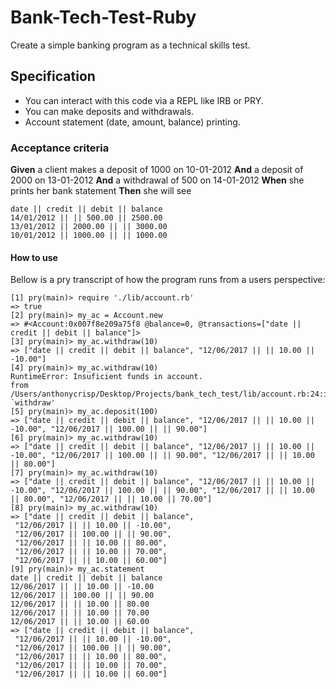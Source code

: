 # Bank-Tech-Test-Ruby

Create a simple banking program as a technical skills test. 

## Specification

* You can interact with this code via a REPL like IRB or PRY.
* You can make deposits and withdrawals.
* Account statement (date, amount, balance) printing.

### Acceptance criteria

**Given** a client makes a deposit of 1000 on 10-01-2012
**And** a deposit of 2000 on 13-01-2012
**And** a withdrawal of 500 on 14-01-2012
**When** she prints her bank statement
**Then** she will see

```
date || credit || debit || balance
14/01/2012 || || 500.00 || 2500.00
13/01/2012 || 2000.00 || || 3000.00
10/01/2012 || 1000.00 || || 1000.00
```

#### How to use

Bellow is a pry transcript of how the program runs from a users perspective:

```
[1] pry(main)> require './lib/account.rb'
=> true
[2] pry(main)> my_ac = Account.new
=> #<Account:0x007f8e209a75f8 @balance=0, @transactions=["date || credit || debit || balance"]>
[3] pry(main)> my_ac.withdraw(10)
=> ["date || credit || debit || balance", "12/06/2017 || || 10.00 || -10.00"]
[4] pry(main)> my_ac.withdraw(10)
RuntimeError: Insuficient funds in account.
from /Users/anthonycrisp/Desktop/Projects/bank_tech_test/lib/account.rb:24:in `withdraw'
[5] pry(main)> my_ac.deposit(100)
=> ["date || credit || debit || balance", "12/06/2017 || || 10.00 || -10.00", "12/06/2017 || 100.00 || || 90.00"]
[6] pry(main)> my_ac.withdraw(10)
=> ["date || credit || debit || balance", "12/06/2017 || || 10.00 || -10.00", "12/06/2017 || 100.00 || || 90.00", "12/06/2017 || || 10.00 || 80.00"]
[7] pry(main)> my_ac.withdraw(10)
=> ["date || credit || debit || balance", "12/06/2017 || || 10.00 || -10.00", "12/06/2017 || 100.00 || || 90.00", "12/06/2017 || || 10.00 || 80.00", "12/06/2017 || || 10.00 || 70.00"]
[8] pry(main)> my_ac.withdraw(10)
=> ["date || credit || debit || balance",
 "12/06/2017 || || 10.00 || -10.00",
 "12/06/2017 || 100.00 || || 90.00",
 "12/06/2017 || || 10.00 || 80.00",
 "12/06/2017 || || 10.00 || 70.00",
 "12/06/2017 || || 10.00 || 60.00"]
[9] pry(main)> my_ac.statement
date || credit || debit || balance
12/06/2017 || || 10.00 || -10.00
12/06/2017 || 100.00 || || 90.00
12/06/2017 || || 10.00 || 80.00
12/06/2017 || || 10.00 || 70.00
12/06/2017 || || 10.00 || 60.00
=> ["date || credit || debit || balance",
 "12/06/2017 || || 10.00 || -10.00",
 "12/06/2017 || 100.00 || || 90.00",
 "12/06/2017 || || 10.00 || 80.00",
 "12/06/2017 || || 10.00 || 70.00",
 "12/06/2017 || || 10.00 || 60.00"]

```
